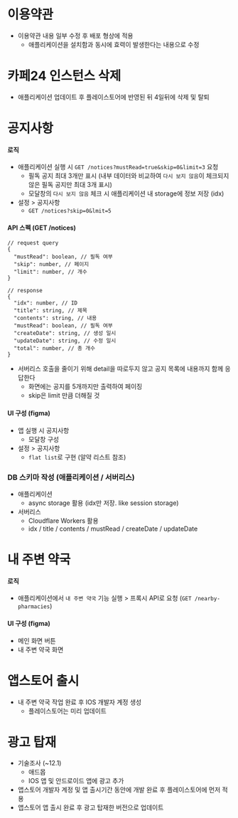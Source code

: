 # 이용약관

- 이용약관 내용 일부 수정 후 배포 형상에 적용
  - 애플리케이션을 설치함과 동시에 효력이 발생한다는 내용으로 수정

# 카페24 인스턴스 삭제
- 애플리케이션 업데이트 후 플레이스토어에 반영된 뒤 4일뒤에 삭제 및 탈퇴

# 공지사항

#### 로직

- 애플리케이션 실행 시 `GET /notices?mustRead=true&skip=0&limit=3` 요청
  - 필독 공지 최대 3개만 표시 (내부 데이터와 비교하여 `다시 보지 않음`이 체크되지 않은 필독 공지만 최대 3개 표시)
  - 모달창의 `다시 보지 않음` 체크 시 애플리케이션 내 storage에 정보 저장 (idx)
- 설정 > 공지사항
  - `GET /notices?skip=0&lmit=5`

#### API 스펙 (GET /notices)

```
// request query
{
  "mustRead": boolean, // 필독 여부
  "skip": number, // 페이지
  "limit": number, // 개수
}

// response
{
  "idx": number, // ID
  "title": string, // 제목
  "contents": string, // 내용
  "mustRead": boolean, // 필독 여부
  "createDate": string, // 생성 일시
  "updateDate": string, // 수정 일시
  "total": number, // 총 개수
}
```

- 서버리스 호출을 줄이기 위해 detail을 따로두지 않고 공지 목록에 내용까지 함께 응답한다
  - 화면에는 공지를 5개까지만 출력하여 페이징
  - skip은 limit 만큼 더해질 것

#### UI 구성 (figma)

- 앱 실행 시 공지사항
  - 모달창 구성
- 설정 > 공지사항
  - `flat list`로 구현 (알약 리스트 참조)

### DB 스키마 작성 (애플리케이션 / 서버리스)

- 애플리케이션 
  - async storage 활용 (idx만 저장. like session storage)
- 서버리스
  - Cloudflare Workers 활용
  - idx / title / contents / mustRead / createDate / updateDate

# 내 주변 약국

#### 로직

- 애플리케이션에서 `내 주변 약국` 기능 실행 > 프록시 API로 요청 (`GET /nearby-pharmacies`)

#### UI 구성 (figma)

- 메인 화면 버튼
- 내 주변 약국 화면

# 앱스토어 출시

- 내 주변 약국 작업 완료 후 IOS 개발자 계정 생성
  - 플레이스토어는 미리 업데이트

# 광고 탑재

- 기술조사 (~12.1)
  - 애드몹
  - IOS 앱 및 안드로이드 앱에 광고 추가
- 앱스토어 개발자 계정 및 앱 출시기간 동안에 개발 완료 후 플레이스토어에 먼저 적용
- 앱스토어 앱 출시 완료 후 광고 탑재한 버전으로 업데이트
